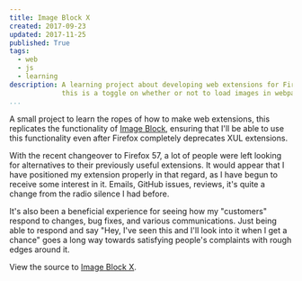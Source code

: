 ```yaml
---
title: Image Block X
created: 2017-09-23
updated: 2017-11-25
published: True
tags:
  - web
  - js
  - learning
description: A learning project about developing web extensions for Firefox,
             this is a toggle on whether or not to load images in webpages.
...
```


A small project to learn the ropes of how to make web extensions, this
replicates the functionality of [Image Block](https://addons.mozilla.org/en-US/firefox/addon/image-block/), ensuring that I'll be able to use this
functionality even after Firefox completely deprecates XUL extensions.

With the recent changeover to Firefox 57, a lot of people were left looking for
alternatives to their previously useful extensions. It would appear that I have
positioned my extension properly in that regard, as I have begun to receive
some interest in it. Emails, GitHub issues, reviews, it's quite a change from
the radio silence I had before.

It's also been a beneficial experience for seeing how my "customers" respond to
changes, bug fixes, and various communications. Just being able to respond and
say "Hey, I've seen this and I'll look into it when I get a chance" goes a long
way towards satisfying people's complaints with rough edges around it.



View the source to [Image Block X](https://github.com/ckuhl/ImageBlockX).

